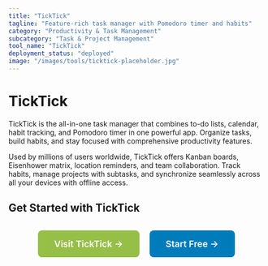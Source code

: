 ```yaml
---
title: "TickTick"
tagline: "Feature-rich task manager with Pomodoro timer and habits"
category: "Productivity & Task Management"
subcategory: "Task & Project Management"
tool_name: "TickTick"
deployment_status: "deployed"
image: "/images/tools/ticktick-placeholder.jpg"
---
```


# TickTick

TickTick is the all-in-one task manager that combines to-do lists, calendar, habit tracking, and Pomodoro timer in one powerful app. Organize tasks, build habits, and stay focused with comprehensive productivity features.

Used by millions of users worldwide, TickTick offers Kanban boards, Eisenhower matrix, location reminders, and team collaboration. Track habits, manage projects with subtasks, and synchronize seamlessly across all your devices with offline access.

## Get Started with TickTick

<div style="text-align: center; margin: 2rem 0;">
  <a href="https://ticktick.com" target="_blank" rel="noopener noreferrer" style="display: inline-block; background: #96BF47; color: white; padding: 1rem 2rem; text-decoration: none; border-radius: 8px; font-weight: 600; font-size: 1.1rem; margin-right: 1rem;">Visit TickTick →</a>
  <a href="https://ticktick.com/signup" target="_blank" rel="noopener noreferrer" style="display: inline-block; background: #007cba; color: white; padding: 1rem 2rem; text-decoration: none; border-radius: 8px; font-weight: 600; font-size: 1.1rem;">Start Free →</a>
</div>